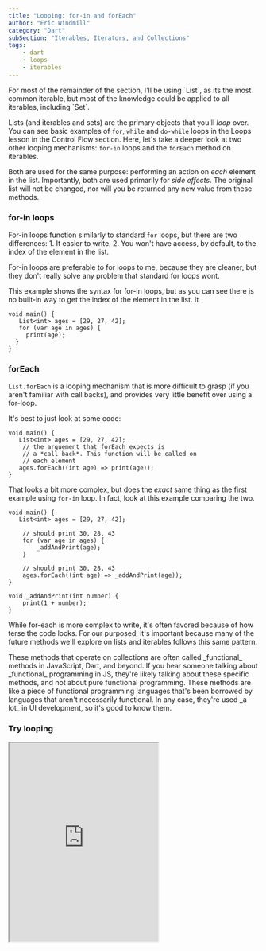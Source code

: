 ```yaml
---
title: "Looping: for-in and forEach"
author: "Eric Windmill"
category: "Dart"
subSection: "Iterables, Iterators, and Collections"
tags:
    - dart
    - loops
    - iterables
---
```


<div class='aside'>
For most of the remainder of the section, I'll be using `List`, as its the most common iterable, but most of the knowledge could be applied to all iterables, including `Set`. 
</div>

Lists (and iterables and sets) are the primary objects that you'll _loop_ over. You can see basic examples of `for`, `while` and `do-while` loops in the Loops lesson in the Control Flow section. Here, let's take a deeper look at two other looping mechanisms: `for-in` loops and the `forEach` method on iterables.

Both are used for the same purpose: performing an action on _each_ element in the list. Importantly, both are used primarily for _side effects_. The original list will not be changed, nor will you be returned any new value from these methods.  

### for-in loops

For-in loops function similarly to standard `for` loops, but there are two differences: 
    1. It easier to write. 
    2. You won't have access, by default, to the index of the element in the list.

For-in loops are preferable to for loops to me, because they are cleaner, but they don't really solve any problem that standard for loops wont.

This example shows the syntax for for-in loops, but as you can see there is no built-in way to get the index of the element in the list. It

```run-dartpad:theme-light:run-false:split-60
void main() {
   List<int> ages = [29, 27, 42];
   for (var age in ages) {
     print(age);
  }
}
```

### forEach

`List.forEach` is a looping mechanism that is more difficult to grasp (if you aren't familiar with call backs), and provides very little benefit over using a for-loop.

It's best to just look at some code:

```run-dartpad:theme-light:run-false:split-60
void main() {
   List<int> ages = [29, 27, 42];
    // the arguement that forEach expects is 
    // a *call back*. This function will be called on
    // each element
   ages.forEach((int age) => print(age));
}
```

That looks a bit more complex, but does the _exact_ same thing as the first example using `for-in` loop. In fact, look at this example comparing the two.


```run-dartpad:theme-light:run-false:split-60
void main() {
   List<int> ages = [29, 27, 42];
    
    // should print 30, 28, 43
    for (var age in ages) {
        _addAndPrint(age);
    }

    // should print 30, 28, 43
    ages.forEach((int age) => _addAndPrint(age));
}

void _addAndPrint(int number) {
    print(1 + number);
}
```

While for-each is more complex to write, it's often favored because of how terse the code looks. For our purposed, it's important because many of the future methods we'll explore on lists and iterables follows this same pattern. 

<div class='aside'>
These methods that operate on collections are often called _functional_ methods in JavaScript, Dart, and beyond. If you hear someone talking about _functional_ programming in JS, they're likely talking about these specific methods, and not about pure functional programming. These methods are like a piece of functional programming languages that's been borrowed by languages that aren't necessarily functional.
In any case, they're used _a lot_ in UI development, so it's good to know them. 
</div>

### Try looping

<iframe style="height:400px;" src="https://dartpad.dev/embed-inline.html?id=510e84f2bf31e395073aff739046d02f&split=60&theme=dark"></iframe>


